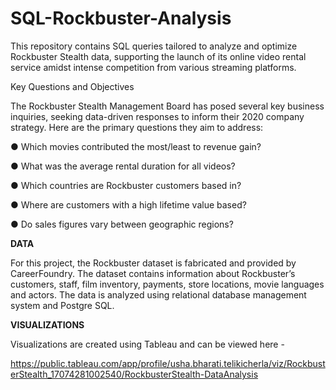 # SQL-Rockbuster-Analysis
This repository contains SQL queries tailored to analyze and optimize Rockbuster Stealth data, supporting the launch of its online video rental service amidst intense competition from various streaming platforms.

Key Questions and Objectives

The Rockbuster Stealth Management Board has posed several key business inquiries, seeking data-driven responses to inform their 2020 company strategy. 
Here are the primary questions they aim to address:

● Which movies contributed the most/least to revenue gain?

● What was the average rental duration for all videos?

● Which countries are Rockbuster customers based in?

● Where are customers with a high lifetime value based?

● Do sales figures vary between geographic regions?

**DATA**

For this project, the Rockbuster dataset is fabricated and provided by CareerFoundry. 
The dataset contains information about Rockbuster’s customers, staff, film inventory, payments, store locations, movie languages and actors.
The data is analyzed using relational database management system and Postgre SQL.

**VISUALIZATIONS**

Visualizations are created using Tableau and can be viewed here - 

https://public.tableau.com/app/profile/usha.bharati.telikicherla/viz/RockbusterStealth_17074281002540/RockbusterStealth-DataAnalysis
